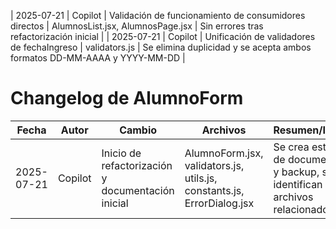 | 2025-07-21  | Copilot | Validación de funcionamiento de consumidores directos | AlumnosList.jsx, AlumnosPage.jsx | Sin errores tras refactorización inicial |
| 2025-07-21  | Copilot | Unificación de validadores de fechaIngreso | validators.js | Se elimina duplicidad y se acepta ambos formatos DD-MM-AAAA y YYYY-MM-DD |
# Changelog de AlumnoForm

| Fecha       | Autor   | Cambio                | Archivos         | Resumen/Impacto         |
|-------------|---------|-----------------------|------------------|-------------------------|
| 2025-07-21  | Copilot | Inicio de refactorización y documentación inicial | AlumnoForm.jsx, validators.js, utils.js, constants.js, ErrorDialog.jsx | Se crea estructura de documentación y backup, se identifican archivos relacionados |
